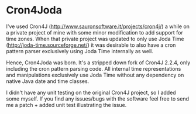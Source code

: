 Cron4Joda
=========

I've used Cron4J (http://www.sauronsoftware.it/projects/cron4j/) a while on a private project of mine with some minor modification to add support for time zones. When that private project was updated to only use Joda Time (http://joda-time.sourceforge.net/) it was desirable to also have a cron pattern parser exclusively using Joda Time internally as well.

Hence, Cron4Joda was born. It's a stripped down fork of Cron4J 2.2.4, only including the cron pattern parsing code. All internal time representations and manipulations exclusively use Joda Time without any dependency on native Java date and time classes.

I didn't have any unit testing on the original Cron4J project, so I added some myself. If you find any issues/bugs with the software feel free to send me a patch + added unit test illustrating the issue.
